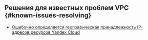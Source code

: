 ## Решения для известных проблем VPC {#known-issues-resolving}

* [Ошибочно определяется географическая принадлежность IP-адресов ресурсов Yandex Cloud](external-ip-address-country-affiliation-issue.md)
